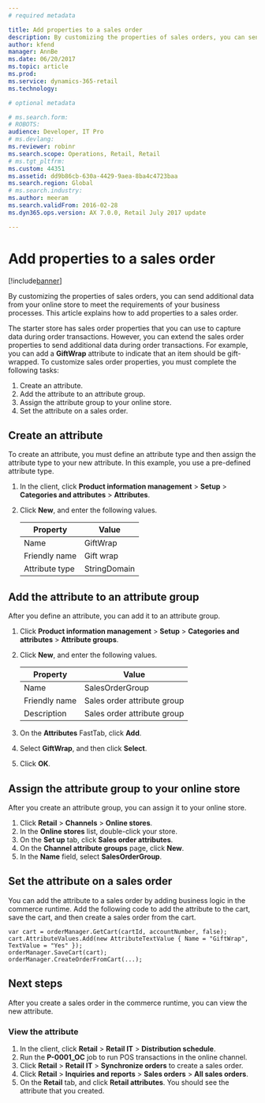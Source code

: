 ```yaml
---
# required metadata

title: Add properties to a sales order
description: By customizing the properties of sales orders, you can send additional data from your online store to meet the requirements of your business processes. This article explains how to add properties to a sales order.
author: kfend
manager: AnnBe
ms.date: 06/20/2017
ms.topic: article
ms.prod: 
ms.service: dynamics-365-retail
ms.technology: 

# optional metadata

# ms.search.form: 
# ROBOTS: 
audience: Developer, IT Pro
# ms.devlang: 
ms.reviewer: robinr
ms.search.scope: Operations, Retail, Retail
# ms.tgt_pltfrm: 
ms.custom: 44351
ms.assetid: dd9b86cb-630a-4429-9aea-8ba4c4723baa
ms.search.region: Global
# ms.search.industry: 
ms.author: meeram
ms.search.validFrom: 2016-02-28
ms.dyn365.ops.version: AX 7.0.0, Retail July 2017 update

---
```


# Add properties to a sales order

[!include[banner](../includes/banner.md)]


By customizing the properties of sales orders, you can send additional data from your online store to meet the requirements of your business processes. This article explains how to add properties to a sales order.

The starter store has sales order properties that you can use to capture data during order transactions. However, you can extend the sales order properties to send additional data during order transactions. For example, you can add a **GiftWrap** attribute to indicate that an item should be gift-wrapped. To customize sales order properties, you must complete the following tasks:

1.  Create an attribute.
2.  Add the attribute to an attribute group.
3.  Assign the attribute group to your online store.
4.  Set the attribute on a sales order.

## Create an attribute
To create an attribute, you must define an attribute type and then assign the attribute type to your new attribute. In this example, you use a pre-defined attribute type.

1.  In the client, click **Product information management** &gt; **Setup** &gt; **Categories and attributes** &gt; **Attributes**.
2.  Click **New**, and enter the following values.

    | Property       | Value        |
    |----------------|--------------|
    | Name           | GiftWrap     |
    | Friendly name  | Gift wrap    |
    | Attribute type | StringDomain |

## Add the attribute to an attribute group
After you define an attribute, you can add it to an attribute group.

1.  Click **Product information management** &gt; **Setup** &gt; **Categories and attributes** &gt; **Attribute groups**.
2.  Click **New**, and enter the following values.

    | Property      | Value                       |
    |---------------|-----------------------------|
    | Name          | SalesOrderGroup             |
    | Friendly name | Sales order attribute group |
    | Description   | Sales order attribute group |

3.  On the **Attributes** FastTab, click **Add**.
4.  Select **GiftWrap**, and then click **Select**.
5.  Click **OK**.

## Assign the attribute group to your online store
After you create an attribute group, you can assign it to your online store.

1.  Click **Retail** &gt; **Channels** &gt; **Online stores**.
2.  In the **Online stores** list, double-click your store.
3.  On the **Set up** tab, click **Sales order attributes**.
4.  On the **Channel attribute groups** page, click **New**.
5.  In the **Name** field, select **SalesOrderGroup**.

## Set the attribute on a sales order
You can add the attribute to a sales order by adding business logic in the commerce runtime. Add the following code to add the attribute to the cart, save the cart, and then create a sales order from the cart.

    var cart = orderManager.GetCart(cartId, accountNumber, false);
    cart.AttributeValues.Add(new AttributeTextValue { Name = "GiftWrap", TextValue = "Yes" });
    orderManager.SaveCart(cart);
    orderManager.CreateOrderFromCart(...);

## Next steps
After you create a sales order in the commerce runtime, you can view the new attribute.

### View the attribute

1.  In the client, click **Retail** &gt; **Retail IT** &gt; **Distribution schedule**.
2.  Run the **P-0001\_OC** job to run POS transactions in the online channel.
3.  Click **Retail** &gt; **Retail IT** &gt; **Synchronize orders** to create a sales order.
4.  Click **Retail** &gt; **Inquiries and reports** &gt; **Sales orders** &gt; **All sales orders**.
5.  On the **Retail** tab, and click **Retail attributes**. You should see the attribute that you created.




